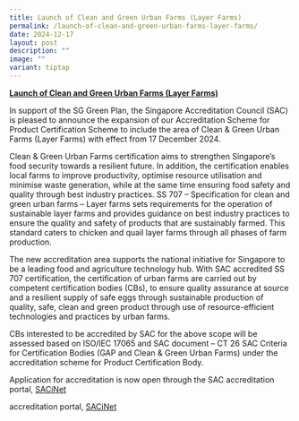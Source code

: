 ```yaml
---
title: Launch of Clean and Green Urban Farms (Layer Farms)
permalink: /launch-of-clean-and-green-urban-farms-layer-farms/
date: 2024-12-17
layout: post
description: ""
image: ""
variant: tiptap
---
```

<p><strong><u>Launch of Clean and Green Urban Farms (Layer Farms)</u></strong>
</p>
<p>In support of the SG Green Plan, the Singapore Accreditation Council (SAC)
is pleased to announce the expansion of our Accreditation Scheme for Product
Certification Scheme to include the area of Clean &amp; Green Urban Farms
(Layer Farms) with effect from 17 December 2024.</p>
<p>Clean &amp; Green Urban Farms certification aims to strengthen Singapore’s
food security towards a resilient future. In addition, the certification
enables local farms to improve productivity, optimise resource utilisation
and minimise waste generation, while at the same time ensuring food safety
and quality through best industry practices. SS 707 – Specification for
clean and green urban farms – Layer farms sets requirements for the operation
of sustainable layer farms and provides guidance on best industry practices
to ensure the quality and safety of products that are sustainably farmed.
This standard caters to chicken and quail layer farms through all phases
of farm production.</p>
<p>The new accreditation area supports the national initiative for Singapore
to be a leading food and agriculture technology hub. With SAC accredited
SS 707 certification, the certification of urban farms are carried out
by competent certification bodies (CBs), to ensure quality assurance at
source and a resilient supply of safe eggs through sustainable production
of quality, safe, clean and green product through use of resource-efficient
technologies and practices by urban farms.</p>
<p>CBs interested to be accredited by SAC for the above scope will be assessed
based on ISO/IEC 17065 and SAC document – CT 26 SAC Criteria for Certification
Bodies (GAP and Clean &amp; Green Urban Farms) under the accreditation
scheme for Product Certification Body.</p>
<p>Application for accreditation is now open through the SAC accreditation
portal,&nbsp;<a href="https://sacinet2.enterprisesg.gov.sg/landing" rel="noopener noreferrer nofollow" target="_blank">SACiNet</a>
</p>
<p>accreditation portal,&nbsp;<a href="https://sacinet2.enterprisesg.gov.sg/landing" rel="noopener noreferrer nofollow" target="_blank">SACiNet</a>
</p>